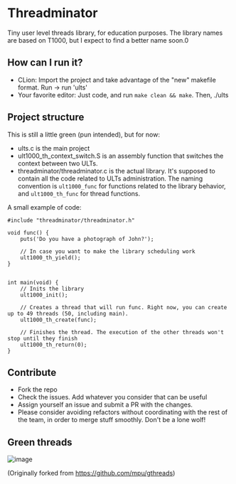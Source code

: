 # Threadminator

Tiny user level threads library, for education purposes. The library names are based on T1000, but I expect to find a better name soon.0

## How can I run it?

- CLion: Import the project and take advantage of the "new" makefile format. Run -> run 'ults'
- Your favorite editor: Just code, and run `make clean && make`. Then, ./ults

## Project structure

This is still a little green (pun intended), but for now:
- ults.c is the main project
- ult1000_th_context_switch.S is an assembly function that switches the context between two ULTs.
- threadminator/threadminator.c is the actual library. It's supposed to contain all the code related to ULTs administration. The naming convention is `ult1000_func` for functions related to the library behavior, and `ult1000_th_func` for thread functions.

A small example of code:

```
#include "threadminator/threadminator.h"

void func() {
    puts('Do you have a photograph of John?');

    // In case you want to make the library scheduling work
    ult1000_th_yield();
}


int main(void) {
    // Inits the library
    ult1000_init();

    // Creates a thread that will run func. Right now, you can create up to 49 threads (50, including main).
    ult1000_th_create(func);

    // Finishes the thread. The execution of the other threads won't stop until they finish
    ult1000_th_return(0);
}

```

## Contribute

- Fork the repo
- Check the issues. Add whatever you consider that can be useful
- Assign yourself an issue and submit a PR with the changes.
- Please consider avoiding refactors without coordinating with the rest of the team, in order to merge stuff smoothly. Don't be a lone wolf!

## Green threads

![image](https://user-images.githubusercontent.com/1786754/30241000-882ad5b6-9551-11e7-9a21-25d017386334.png)


(Originally forked from https://github.com/mpu/gthreads)

